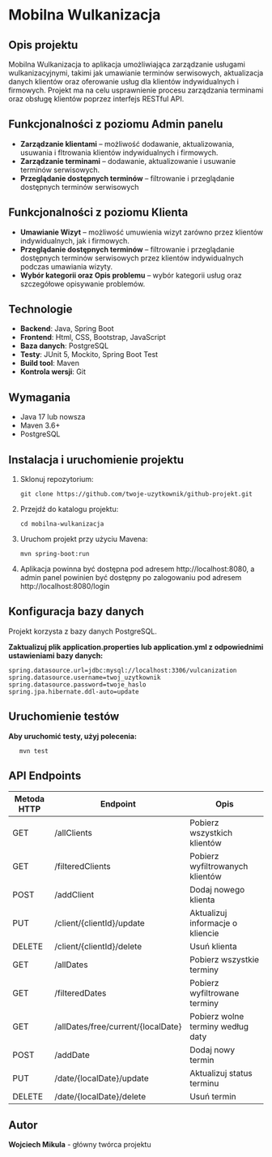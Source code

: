 # Mobilna Wulkanizacja

## Opis projektu
Mobilna Wulkanizacja to aplikacja umożliwiająca zarządzanie usługami wulkanizacyjnymi, takimi jak umawianie terminów serwisowych, aktualizacja danych klientów oraz oferowanie usług dla klientów indywidualnych i firmowych. Projekt ma na celu usprawnienie procesu zarządzania terminami oraz obsługę klientów poprzez interfejs RESTful API.

## Funkcjonalności z poziomu Admin panelu
- **Zarządzanie klientami** – możliwość dodawanie, aktualizowania, usuwania i fltrowania klientów indywidualnych i firmowych.
- **Zarządzanie terminami** – dodawanie, aktualizowanie i usuwanie terminów serwisowych.
- **Przeglądanie dostępnych terminów** – filtrowanie i przeglądanie dostępnych terminów serwisowych

## Funkcjonalności z poziomu Klienta
- **Umawianie Wizyt** – możliwość umuwienia wizyt zarówno przez klientów indywidualnych, jak i firmowych.
- **Przeglądanie dostępnych terminów** – filtrowanie i przeglądanie dostępnych terminów serwisowych przez klientów indywidualnych podczas umawiania wizyty.
- **Wybór kategorii oraz Opis problemu** – wybór kategorii usług oraz szczegółowe opisywanie problemów.

## Technologie
- **Backend**: Java, Spring Boot
- **Frontend**: Html, CSS, Bootstrap, JavaScript
- **Baza danych**: PostgreSQL
- **Testy**: JUnit 5, Mockito, Spring Boot Test
- **Build tool**: Maven
- **Kontrola wersji**: Git

## Wymagania
- Java 17 lub nowsza
- Maven 3.6+ 
- PostgreSQL

## Instalacja i uruchomienie projektu
1. Sklonuj repozytorium:
    ```
    git clone https://github.com/twoje-uzytkownik/github-projekt.git

    ```
2. Przejdź do katalogu projektu:
    ```
    cd mobilna-wulkanizacja

    ```
3. Uruchom projekt przy użyciu Mavena:
    ```
    mvn spring-boot:run

    ```
4. Aplikacja powinna być dostępna pod adresem http://localhost:8080, a admin panel powinien być dostępny po zalogowaniu pod adresem http://localhost:8080/login

## Konfiguracja bazy danych
Projekt korzysta z bazy danych PostgreSQL.

**Zaktualizuj plik application.properties lub application.yml z odpowiednimi ustawieniami bazy danych:**
  ```
  spring.datasource.url=jdbc:mysql://localhost:3306/vulcanization
  spring.datasource.username=twoj_uzytkownik
  spring.datasource.password=twoje_haslo
  spring.jpa.hibernate.ddl-auto=update
  ```

## Uruchomienie testów
**Aby uruchomić testy, użyj polecenia:**
 ```
    mvn test

 ```

## API Endpoints
| Metoda HTTP | Endpoint | Opis |
| --- | --- | --- |
| GET |	/allClients | Pobierz wszystkich klientów |
| GET |	/filteredClients | Pobierz wyfiltrowanych klientów |
| POST | /addClient |	Dodaj nowego klienta |
| PUT	| /client/{clientId}/update |	Aktualizuj informacje o kliencie |
| DELETE | /client/{clientId}/delete |	Usuń klienta |
| GET |	/allDates | Pobierz wszystkie terminy |
| GET |	/filteredDates | Pobierz wyfiltrowane terminy |
| GET |	/allDates/free/current/{localDate} | Pobierz wolne terminy według daty |
| POST | /addDate | Dodaj nowy termin |
| PUT | /date/{localDate}/update | Aktualizuj status terminu |
| DELETE | /date/{localDate}/delete | Usuń termin |

## Autor
**Wojciech Mikula** - główny twórca projektu
